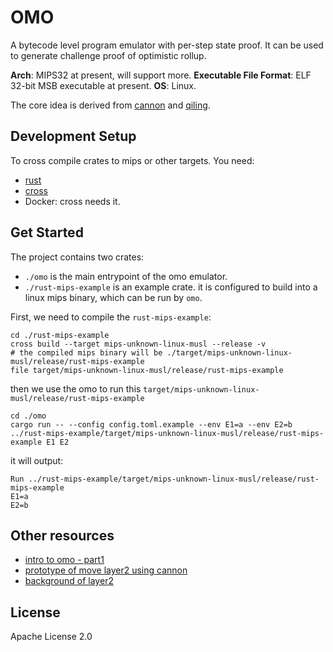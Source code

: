 # OMO

A bytecode level program emulator with per-step state proof.
It can be used to generate challenge proof of optimistic rollup.

**Arch**: MIPS32 at present, will support more.
**Executable File Format**: ELF 32-bit MSB executable at present.
**OS**: Linux.

The core idea is derived from [cannon](https://github.com/ethereum-optimism/cannon) and [qiling](https://github.com/qilingframework/qiling).

## Development Setup

To cross compile crates to mips or other targets.
You need:

- [rust](https://rustup.rs/)
- [cross](https://github.com/cross-rs/cross)
- Docker: cross needs it.

## Get Started

The project contains two crates:

- `./omo` is the main entrypoint of the omo emulator.
- `./rust-mips-example` is an example crate. it is configured to build into a linux mips binary, which can be run by `omo`.

First, we need to compile the `rust-mips-example`:

```shell
cd ./rust-mips-example
cross build --target mips-unknown-linux-musl --release -v
# the compiled mips binary will be ./target/mips-unknown-linux-musl/release/rust-mips-example
file target/mips-unknown-linux-musl/release/rust-mips-example
```

then we use the omo to run this `target/mips-unknown-linux-musl/release/rust-mips-example`

```shell
cd ./omo
cargo run -- --config config.toml.example --env E1=a --env E2=b ../rust-mips-example/target/mips-unknown-linux-musl/release/rust-mips-example E1 E2
```

it will output:

```
Run ../rust-mips-example/target/mips-unknown-linux-musl/release/rust-mips-example
E1=a
E2=b
```

## Other resources

- [intro to omo - part1](./docs/intro-to-omo-part1.zh.md)
- [prototype of move layer2 using cannon](./docs/prototype_of_cannon_in_move.zh.md)
- [background of layer2](./docs/background.md)

## License

Apache License 2.0
